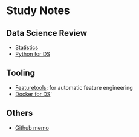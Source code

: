 # Study Notes

## Data Science Review

- [Statistics](https://github.com/dongzhang84/Study_Notes/blob/main/Statistical_Review.md)
- [Python for DS](https://github.com/dongzhang84/Study_Notes/blob/main/Python_Notes.md)

## Tooling

- [Featuretools](https://github.com/dongzhang84/Study_Notes/blob/main/FeatureTools_Notes.md): for automatic feature engineering
- [Docker for DS](https://github.com/dongzhang84/Study_Notes/blob/main/Docker_Notes.md)'

## Others
- [Github memo](https://github.com/dongzhang84/Study_Notes/blob/main/Github_Notes.md)
